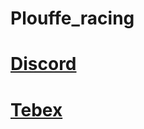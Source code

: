 # Plouffe_racing

# **[Discord](https://discord.gg/xJVCY9AvvW)**

# **[Tebex](https://plouffe.tebex.io)**
